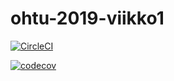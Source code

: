 # ohtu-2019-viikko1

[![CircleCI](https://circleci.com/gh/Kevhann/ohtu-2019-viikko1.svg?style=svg)](https://circleci.com/gh/Kevhann/ohtu-2019-viikko1)

[![codecov](https://codecov.io/gh/Kevhann/ohtu-2019-viikko1/branch/master/graph/badge.svg)](https://codecov.io/gh/Kevhann/ohtu-2019-viikko1)
